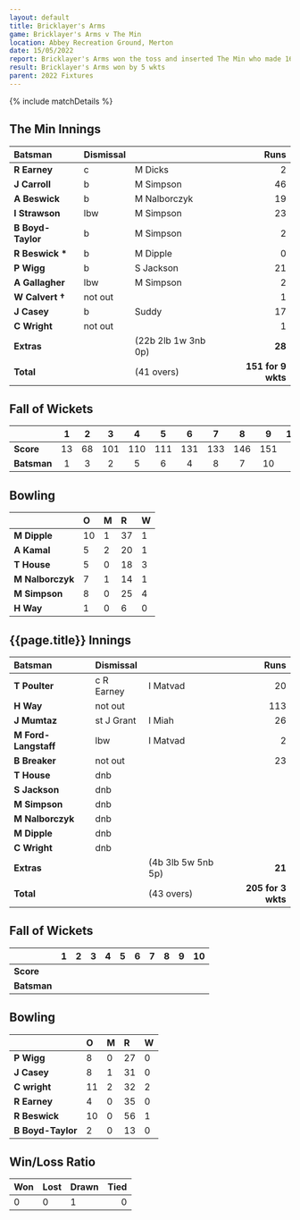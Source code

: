 ```yaml
---
layout: default
title: Bricklayer's Arms
game: Bricklayer's Arms v The Min
location: Abbey Recreation Ground, Merton
date: 15/05/2022
report: Bricklayer's Arms won the toss and inserted The Min who made 166 all out in 34.5 overs. Bricklayer's Arms replied with 170 for 5 wkts
result: Bricklayer's Arms won by 5 wkts
parent: 2022 Fixtures
---
```


{% include matchDetails %}

## The Min Innings

| Batsman | Dismissal | | Runs |
|:---|:---|---|---:|
| **R Earney** | c | M Dicks | 2 |
| **J Carroll** | b | M Simpson | 46 |
| **A Beswick** | b | M Nalborczyk | 19 |
| **I Strawson** | lbw | M Simpson | 23 |
| **B Boyd-Taylor** | b | M Simpson | 2 |
| **R Beswick &#42;** | b | M Dipple | 0 |
| **P Wigg** | b | S Jackson | 21 |
| **A Gallagher** | lbw | M Simpson | 2 |
| **W Calvert &#8224;** | not out |  | 1 |
| **J Casey** | b | Suddy | 17 |
| **C Wright** | not out |  | 1 |
| **Extras** | | (22b 2lb 1w 3nb 0p) | **28** |
| **Total** | | (41 overs) | **151 for 9 wkts** |

## Fall of Wickets

| | 1 | 2 | 3 | 4 | 5 | 6 | 7 | 8 | 9 | 10 |
|---|:---:|:---:|:---:|:---:|:---:|:---:|:---:|:---:|:---:|:---:|
| **Score** | 13 | 68 | 101 | 110 | 111 | 131 | 133 | 146 | 151 |  |
| **Batsman** | 1 | 3 | 2 | 5 | 6 | 4 | 8 | 7 | 10 |  | 

## Bowling

| | O | M | R | W |
|---|:---|:---|:---|:---|
| **M Dipple** | 10 | 1 | 37 | 1 |
| **A Kamal** | 5 | 2 | 20 | 1 |
| **T House** | 5 | 0 | 18 | 3 |
| **M Nalborczyk** | 7 | 1 | 14 | 1 |
| **M Simpson** | 8 | 0 | 25 | 4 |
| **H Way** | 1 | 0 | 6 | 0 |

## {{page.title}} Innings

| Batsman | Dismissal | | Runs |
|:---|:---|---|---:|
| **T Poulter** | c R Earney | I Matvad | 20 |
| **H Way** | not out |  | 113 |
| **J Mumtaz** | st J Grant | I Miah | 26 |
| **M Ford-Langstaff** | lbw | I Matvad | 2 |
| **B Breaker** | not out |  | 23 |
| **T House** | dnb |  |  |
| **S Jackson** | dnb |  |  |
| **M Simpson** | dnb |  |  |
| **M Nalborczyk** | dnb |  |  |
| **M Dipple** | dnb |  |  |
| **C Wright** | dnb | |  |
| **Extras** | | (4b 3lb 5w 5nb 5p) | **21** |
| **Total** | | (43 overs) | **205 for 3 wkts** |


## Fall of Wickets

| | 1 | 2 | 3 | 4 | 5 | 6 | 7 | 8 | 9 | 10 |
|---|:---:|:---:|:---:|:---:|:---:|:---:|:---:|:---:|:---:|:---:|
| **Score** |  |  |  |  |  |  |  |  |  |  |
| **Batsman** |  |  |  |  |  |  |  |  |  |  |

## Bowling

| | O | M | R | W |
|---|:---|:---|:---|:---|
| **P Wigg** | 8 | 0 | 27 | 0 |
| **J Casey** | 8 | 1 | 31 | 0 |
| **C wright** | 11 | 2 | 32 | 2 |
| **R Earney** | 4 | 0 | 35 | 0 |
| **R Beswick** | 10 | 0 | 56 | 1 |
| **B Boyd-Taylor** | 2 | 0 | 13 | 0 |


## Win/Loss Ratio

| Won | Lost | Drawn | Tied |
|:---|:---|:---|---:|
| 0 | 0 | 1 | 0 |